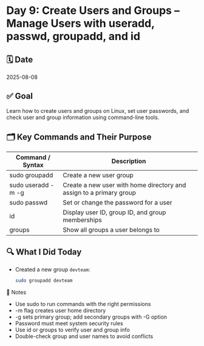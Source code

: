 # Day 9: Create Users and Groups – Manage Users with useradd, passwd, groupadd, and id

## 🗓️ Date  
2025-08-08

## ✅ Goal  
Learn how to create users and groups on Linux, set user passwords, and check user and group information using command-line tools.

## 🗂️ Key Commands and Their Purpose  
Command / Syntax                     | Description  
-----------------------------------|---------------------------------------------  
sudo groupadd <groupname>           | Create a new user group  
sudo useradd -m -g <group> <user>  | Create a new user with home directory and assign to a primary group  
sudo passwd <user>                  | Set or change the password for a user  
id <user>                         | Display user ID, group ID, and group memberships  
groups <user>                     | Show all groups a user belongs to  

## 🔍 What I Did Today  
- Created a new group `devteam`:
  ```bash
  sudo groupadd devteam

🧠 Notes
- Use sudo to run commands with the right permissions
- -m flag creates user home directory
- -g sets primary group; add secondary groups with -G option
- Password must meet system security rules
- Use id or groups to verify user and group info
- Double-check group and user names to avoid conflicts